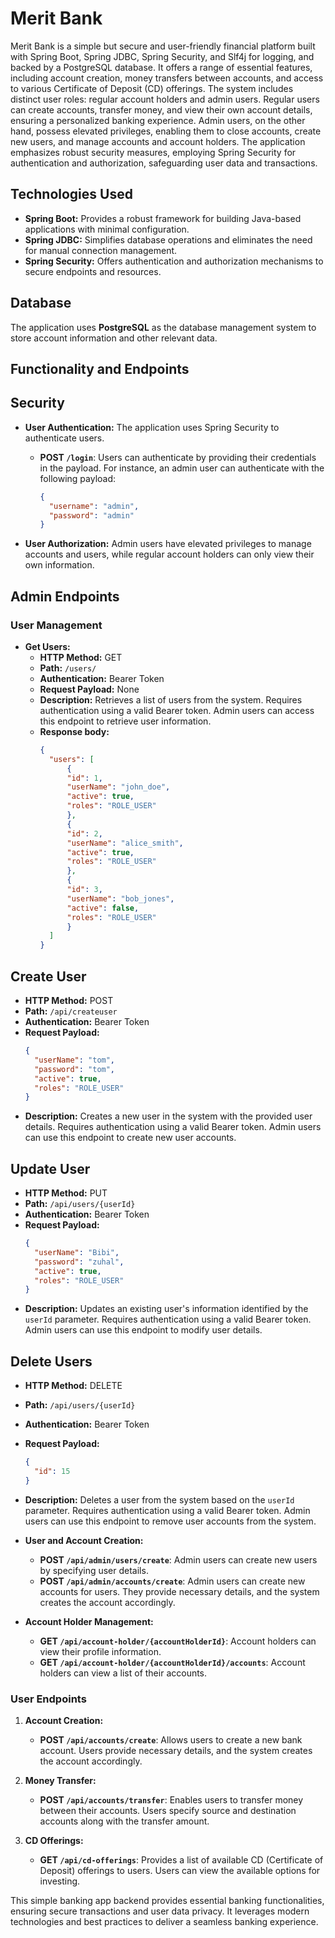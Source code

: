 # Merit Bank

Merit Bank is a simple but secure and user-friendly financial platform built with Spring Boot, Spring JDBC, Spring Security, and Slf4j for logging, and backed by a PostgreSQL database. It offers a range of essential features, including account creation, money transfers between accounts, and access to various Certificate of Deposit (CD) offerings. The system includes distinct user roles: regular account holders and admin users. Regular users can create accounts, transfer money, and view their own account details, ensuring a personalized banking experience. Admin users, on the other hand, possess elevated privileges, enabling them to close accounts, create new users, and manage accounts and account holders. The application emphasizes robust security measures, employing Spring Security for authentication and authorization, safeguarding user data and transactions.
## Technologies Used
- **Spring Boot:** Provides a robust framework for building Java-based applications with minimal configuration.
- **Spring JDBC:** Simplifies database operations and eliminates the need for manual connection management.
- **Spring Security:** Offers authentication and authorization mechanisms to secure endpoints and resources.

## Database
The application uses **PostgreSQL** as the database management system to store account information and other relevant data.

## Functionality and Endpoints

## Security

- **User Authentication:** The application uses Spring Security to authenticate users.
    - **POST `/login`**: Users can authenticate by providing their credentials in the payload. For instance, an admin user can authenticate with the following payload:

        ```json
        {
          "username": "admin",
          "password": "admin"
        }
        ```
- **User Authorization:** Admin users have elevated privileges to manage accounts and users, while regular account holders can only view their own information.

## Admin Endpoints

### User Management

- **Get Users:**
  - **HTTP Method:** GET
  - **Path:** `/users/`
  - **Authentication:** Bearer Token
  - **Request Payload:** None
  - **Description:** Retrieves a list of users from the system. Requires authentication using a valid Bearer token. Admin users can access this endpoint to retrieve user information.
  - **Response body:**
    ```json
    {
      "users": [
          {
          "id": 1,
          "userName": "john_doe",
          "active": true,
          "roles": "ROLE_USER"
          },
          {
          "id": 2,
          "userName": "alice_smith",
          "active": true,
          "roles": "ROLE_USER"
          },
          {
          "id": 3,
          "userName": "bob_jones",
          "active": false,
          "roles": "ROLE_USER"
          }
      ]
    }
    ```

## Create User
- **HTTP Method:** POST
- **Path:** `/api/createuser`
- **Authentication:** Bearer Token
- **Request Payload:**
  ```json
  {
    "userName": "tom",
    "password": "tom",
    "active": true,
    "roles": "ROLE_USER"
  }
  ```
- **Description:** Creates a new user in the system with the provided user details. Requires authentication using a valid Bearer token. Admin users can use this endpoint to create new user accounts.

## Update User
- **HTTP Method:** PUT
- **Path:** `/api/users/{userId}`
- **Authentication:** Bearer Token
- **Request Payload:**
  ```json
  {
    "userName": "Bibi",
    "password": "zuhal",
    "active": true,
    "roles": "ROLE_USER"
  }
  ```
- **Description:** Updates an existing user's information identified by the `userId` parameter. Requires authentication using a valid Bearer token. Admin users can use this endpoint to modify user details.

## Delete Users
- **HTTP Method:** DELETE
- **Path:** `/api/users/{userId}`
- **Authentication:** Bearer Token
- **Request Payload:**
  ```json
  {
    "id": 15
  }
  ```
- **Description:** Deletes a user from the system based on the `userId` parameter. Requires authentication using a valid Bearer token. Admin users can use this endpoint to remove user accounts from the system.

- **User and Account Creation:**
    - **POST `/api/admin/users/create`**: Admin users can create new users by specifying user details.
    - **POST `/api/admin/accounts/create`**: Admin users can create new accounts for users. They provide necessary details, and the system creates the account accordingly.

- **Account Holder Management:**
    - **GET `/api/account-holder/{accountHolderId}`**: Account holders can view their profile information.
    - **GET `/api/account-holder/{accountHolderId}/accounts`**: Account holders can view a list of their accounts.

### User Endpoints

1. **Account Creation:**
   - **POST `/api/accounts/create`**: Allows users to create a new bank account. Users provide necessary details, and the system creates the account accordingly.

2. **Money Transfer:**
   - **POST `/api/accounts/transfer`**: Enables users to transfer money between their accounts. Users specify source and destination accounts along with the transfer amount.

3. **CD Offerings:**
   - **GET `/api/cd-offerings`**: Provides a list of available CD (Certificate of Deposit) offerings to users. Users can view the available options for investing.




This simple banking app backend provides essential banking functionalities, ensuring secure transactions and user data privacy. It leverages modern technologies and best practices to deliver a seamless banking experience.

